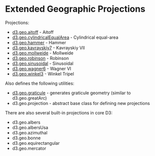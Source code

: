 # Extended Geographic Projections

Projections:

* [d3.geo.aitoff](http://bl.ocks.org/3682698) - Aitoff
* [d3.geo.cylindricalEqualArea](http://bl.ocks.org/3712408) - Cylindrical equal-area
* [d3.geo.hammer](http://bl.ocks.org/3712397) - Hammer
* [d3.geo.kavrayskiy7](http://bl.ocks.org/3710082) - Kavrayskiy VII
* [d3.geo.mollweide](http://bl.ocks.org/3717899) - Mollweide
* [d3.geo.robinson](http://bl.ocks.org/3710566) - Robinson
* [d3.geo.sinusoidal](http://bl.ocks.org/3712399) - Sinusoidal
* [d3.geo.wagner6](http://bl.ocks.org/3710148) - Wagner VI
* [d3.geo.winkel3](http://bl.ocks.org/3682676) - Winkel Tripel

Also defines the following utilities:

* [d3.geo.graticule](http://bl.ocks.org/3664049) - generates graticule geometry (similar to d3.geo.greatArc)
* d3.geo.projection - abstract base class for defining new projections

There are also several built-in projections in core D3:

* d3.geo.albers
* d3.geo.albersUsa
* d3.geo.azimuthal
* d3.geo.bonne
* d3.geo.equirectangular
* d3.geo.mercator
